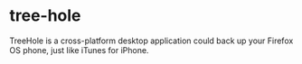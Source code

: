 tree-hole
=========

TreeHole is a cross-platform desktop application could back up your Firefox OS phone, just like iTunes for iPhone.
